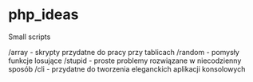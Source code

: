 # php_ideas
Small scripts

/array  - skrypty przydatne do pracy przy tablicach
/random - pomysły funkcje losujące
/stupid - proste problemy rozwiązane w niecodzienny sposób
/cli    - przydatne do tworzenia eleganckich aplikacji konsolowych
